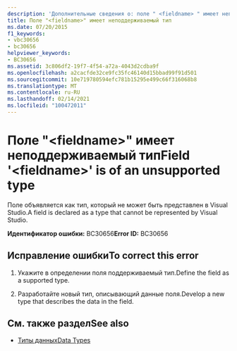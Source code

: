 ```yaml
---
description: 'Дополнительные сведения о: поле " <fieldname> " имеет неподдерживаемый тип'
title: Поле "<fieldname>" имеет неподдерживаемый тип
ms.date: 07/20/2015
f1_keywords:
- vbc30656
- bc30656
helpviewer_keywords:
- BC30656
ms.assetid: 3c806df2-19f7-4f54-a72a-4043d2cdba9f
ms.openlocfilehash: a2cacfde32ce9fc35fc46140d15bbad99f91d501
ms.sourcegitcommit: 10e719780594efc781b15295e499c66f316068b8
ms.translationtype: MT
ms.contentlocale: ru-RU
ms.lasthandoff: 02/14/2021
ms.locfileid: "100472011"
---
```

# <a name="field-fieldname-is-of-an-unsupported-type"></a><span data-ttu-id="6710c-103">Поле "\<fieldname>" имеет неподдерживаемый тип</span><span class="sxs-lookup"><span data-stu-id="6710c-103">Field '\<fieldname>' is of an unsupported type</span></span>

<span data-ttu-id="6710c-104">Поле объявляется как тип, который не может быть представлен в Visual Studio.</span><span class="sxs-lookup"><span data-stu-id="6710c-104">A field is declared as a type that cannot be represented by Visual Studio.</span></span>  
  
 <span data-ttu-id="6710c-105">**Идентификатор ошибки:** BC30656</span><span class="sxs-lookup"><span data-stu-id="6710c-105">**Error ID:** BC30656</span></span>  
  
## <a name="to-correct-this-error"></a><span data-ttu-id="6710c-106">Исправление ошибки</span><span class="sxs-lookup"><span data-stu-id="6710c-106">To correct this error</span></span>  
  
1. <span data-ttu-id="6710c-107">Укажите в определении поля поддерживаемый тип.</span><span class="sxs-lookup"><span data-stu-id="6710c-107">Define the field as a supported type.</span></span>  
  
2. <span data-ttu-id="6710c-108">Разработайте новый тип, описывающий данные поля.</span><span class="sxs-lookup"><span data-stu-id="6710c-108">Develop a new type that describes the data in the field.</span></span>  
  
## <a name="see-also"></a><span data-ttu-id="6710c-109">См. также раздел</span><span class="sxs-lookup"><span data-stu-id="6710c-109">See also</span></span>

- [<span data-ttu-id="6710c-110">Типы данных</span><span class="sxs-lookup"><span data-stu-id="6710c-110">Data Types</span></span>](../language-reference/data-types/index.md)
